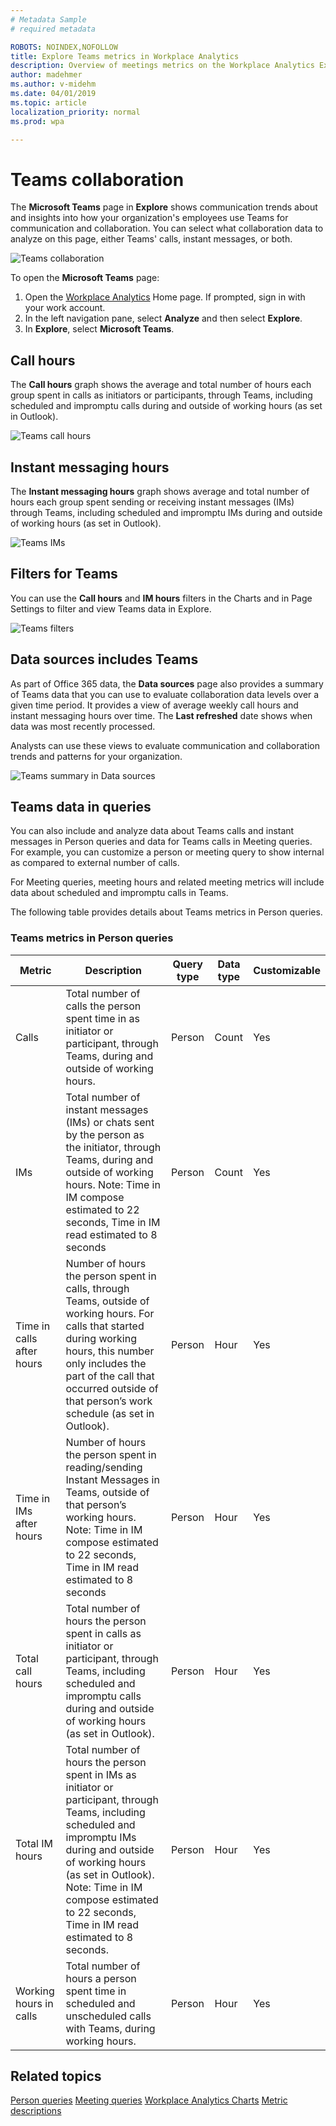 ```yaml
---
# Metadata Sample
# required metadata

ROBOTS: NOINDEX,NOFOLLOW
title: Explore Teams metrics in Workplace Analytics
description: Overview of meetings metrics on the Workplace Analytics Explore page
author: madehmer
ms.author: v-midehm
ms.date: 04/01/2019
ms.topic: article
localization_priority: normal 
ms.prod: wpa

---
```


# Teams collaboration

The **Microsoft Teams** page in **Explore** shows communication trends about and insights into how your organization's employees use Teams for communication and collaboration. You can select what collaboration data to analyze on this page, either Teams' calls, instant messages, or both.

![Teams collaboration](../images/wpa/use/teams-explore.png)

To open the **Microsoft Teams** page:

1. Open the [Workplace Analytics](https://workplaceanalytics.office.com) Home page. If prompted, sign in with your work account.
2. In the left navigation pane, select **Analyze** and then select **Explore**.
3. In **Explore**, select **Microsoft Teams**.

## Call hours

The **Call hours** graph shows the average and total number of hours each group spent in calls as initiators or participants, through Teams, including scheduled and impromptu calls during and outside of working hours (as set in Outlook).

![Teams call hours](../images/wpa/use/teams-explore-calls.png)

## Instant messaging hours

The **Instant messaging hours** graph shows average and total number of hours each group spent sending or receiving instant messages (IMs) through Teams, including scheduled and impromptu IMs during and outside of working hours (as set in Outlook).

![Teams IMs](../images/wpa/use/teams-explore-ims.png)

## Filters for Teams

You can use the **Call hours** and **IM hours** filters in the Charts and in Page Settings to filter and view Teams data in Explore.

![Teams filters](../images/wpa/use/teams-filters.png)

## Data sources includes Teams

As part of Office 365 data, the **Data sources** page also provides a summary of Teams data that you can use to evaluate collaboration data levels over a given time period. It provides a view of average weekly call hours and instant messaging hours over time. The **Last refreshed** date shows when data was most recently processed.

Analysts can use these views to evaluate communication and collaboration trends and patterns for your organization.

![Teams summary in Data sources](../images/wpa/Use/teams-data-source.png)

## Teams data in queries

You can also include and analyze data about Teams calls and instant messages in Person queries and data for Teams calls in Meeting queries. For example, you can customize a person or meeting query to show internal as compared to external number of calls.

For Meeting queries, meeting hours and related meeting metrics will include data about scheduled and impromptu calls in Teams.

The following table provides details about Teams metrics in Person queries.

### Teams metrics in Person queries

|Metric|Description|Query type|Data type|Customizable|
|------|-----------|----------|---------|------------|
Calls| Total number of calls the person spent time in as initiator or participant, through Teams, during and outside of working hours.| Person| Count| Yes
IMs | Total number of instant messages (IMs) or chats sent by the person as the initiator, through Teams, during and outside of working hours. Note: Time in IM compose estimated to 22 seconds, Time in IM read estimated to 8 seconds| Person| Count| Yes
Time in calls after hours | Number of hours the person spent in calls, through Teams, outside of working hours. For calls that started during working hours, this number only includes the part of the call that occurred outside of that person’s work schedule (as set in Outlook).| Person| Hour| Yes
Time in IMs after hours| Number of hours the person spent in reading/sending Instant Messages in  Teams, outside of that person’s working hours. Note: Time in IM compose estimated to 22 seconds, Time in IM read estimated to 8 seconds| Person| Hour| Yes
Total call hours | Total number of hours the person spent in calls as initiator or participant, through Teams, including scheduled and impromptu calls during and outside of working hours (as set in Outlook). | Person| Hour| Yes
Total IM hours | Total number of hours the person spent in IMs as initiator or participant, through Teams, including scheduled and impromptu IMs during and outside of working hours (as set in Outlook).  Note: Time in IM compose estimated to 22 seconds, Time in IM read estimated to 8 seconds.| Person| Hour| Yes
Working hours in calls| Total number of hours a person spent time in scheduled and unscheduled calls with Teams, during working hours. | Person| Hour| Yes

## Related topics

[Person queries](../tutorials/Person-queries.md)
[Meeting queries](../tutorials/Meeting-queries.md)
[Workplace Analytics Charts](../use/chart-types.md)
[Metric descriptions](../use/metric-definitions.md)